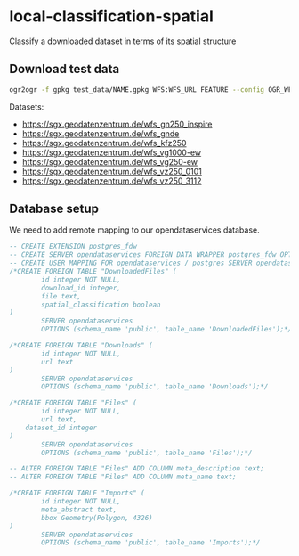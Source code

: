# local-classification-spatial
Classify a downloaded dataset in terms of its spatial structure

## Download test data

```bash
ogr2ogr -f gpkg test_data/NAME.gpkg WFS:WFS_URL FEATURE --config OGR_WFS_PAGE_SIZE 1000
```

Datasets:

- https://sgx.geodatenzentrum.de/wfs_gn250_inspire
- https://sgx.geodatenzentrum.de/wfs_gnde
- https://sgx.geodatenzentrum.de/wfs_kfz250
- https://sgx.geodatenzentrum.de/wfs_vg1000-ew
- https://sgx.geodatenzentrum.de/wfs_vg250-ew
- https://sgx.geodatenzentrum.de/wfs_vz250_0101
- https://sgx.geodatenzentrum.de/wfs_vz250_3112

## Database setup

We need to add remote mapping to our opendataservices database.

```sql
-- CREATE EXTENSION postgres_fdw
-- CREATE SERVER opendataservices FOREIGN DATA WRAPPER postgres_fdw OPTIONS (host 'localhost', dbname 'opendataservices', port '5432');
-- CREATE USER MAPPING FOR opendataservices / postgres SERVER opendataservices OPTIONS (user 'opendataservices', password 'opendataservices');
/*CREATE FOREIGN TABLE "DownloadedFiles" (
        id integer NOT NULL,
        download_id integer,
		file text,
		spatial_classification boolean
)
        SERVER opendataservices
        OPTIONS (schema_name 'public', table_name 'DownloadedFiles');*/

/*CREATE FOREIGN TABLE "Downloads" (
        id integer NOT NULL,
        url text
)
        SERVER opendataservices
        OPTIONS (schema_name 'public', table_name 'Downloads');*/

/*CREATE FOREIGN TABLE "Files" (
        id integer NOT NULL,
        url text,
	dataset_id integer
)
        SERVER opendataservices
        OPTIONS (schema_name 'public', table_name 'Files');*/

-- ALTER FOREIGN TABLE "Files" ADD COLUMN meta_description text;
-- ALTER FOREIGN TABLE "Files" ADD COLUMN meta_name text;

/*CREATE FOREIGN TABLE "Imports" (
        id integer NOT NULL,
        meta_abstract text,
		bbox Geometry(Polygon, 4326)
)
        SERVER opendataservices
        OPTIONS (schema_name 'public', table_name 'Imports');*/
```
